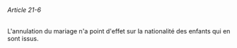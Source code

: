 ###### Article 21-6

L'annulation du mariage n'a point d'effet sur la nationalité des enfants qui en sont issus.

